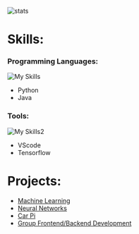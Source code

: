 ![stats](https://github-readme-stats.vercel.app/api?username=Akhil353&theme=transparent&show_icons=true)
# Skills:
<h3 align="left">Programming Languages:</h3>

![My Skills](https://skillicons.dev/icons?i=py,java)

- Python
- Java

<h3 align="left">Tools:</h3>

![My Skills2](https://skillicons.dev/icons?i=vscode,tensorflow,jupyternotebook)
- VScode
- Tensorflow



# Projects:
- [Machine Learning]()
- [Neural Networks]()
- [Car Pi](https://github.com/Akhil353/CarPi)
- [Group Frontend/Backend Development](https://github.com/orgs/CSA-Coders-2025/teams/period-3-student-group-management/repositories)

